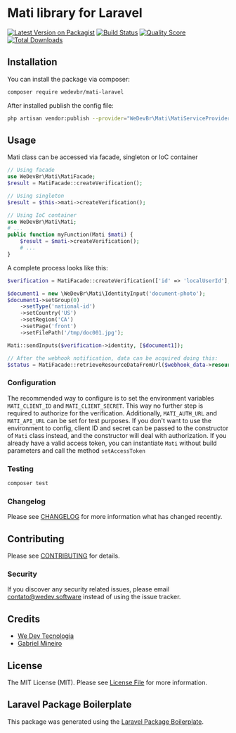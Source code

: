# Mati library for Laravel

[![Latest Version on Packagist](https://img.shields.io/packagist/v/wedevbr/mati-laravel.svg?style=flat-square)](https://packagist.org/packages/wedevbr/mati-laravel)
[![Build Status](https://img.shields.io/travis/wedevbr/mati-laravel/master.svg?style=flat-square)](https://travis-ci.org/wedevbr/mati-laravel)
[![Quality Score](https://img.shields.io/scrutinizer/g/wedevbr/mati-laravel.svg?style=flat-square)](https://scrutinizer-ci.com/g/wedevbr/mati-laravel)
[![Total Downloads](https://img.shields.io/packagist/dt/wedevbr/mati-laravel.svg?style=flat-square)](https://packagist.org/packages/wedevbr/mati-laravel)



## Installation

You can install the package via composer:

```bash
composer require wedevbr/mati-laravel
```
After installed publish the config file:
```bash
php artisan vendor:publish --provider="WeDevBr\Mati\MatiServiceProvider"
```

## Usage
Mati class can be accessed via facade, singleton or IoC container
```php
// Using facade
use WeDevBr\Mati\MatiFacade;
$result = MatiFacade::createVerification();

// Using singleton
$result = $this->mati->createVerification();

// Using IoC container
use WeDevBr\Mati\Mati;
# ...
public function myFunction(Mati $mati) {
    $result = $mati->createVerification();
    # ...
}
```
A complete process looks like this:
```php
$verification = MatiFacade::createVerification(['id' => 'localUserId'], 'flowId', '10.20.30.40', 'User-Agent String');

$document1 = new \WeDevBr\Mati\IdentityInput('document-photo');
$document1->setGroup(0)
    ->setType('national-id')
    ->setCountry('US')
    ->setRegion('CA')
    ->setPage('front')
    ->setFilePath('/tmp/doc001.jpg');

Mati::sendInputs($verification->identity, [$document1]);

// After the webhook notification, data can be acquired doing this:
$status = MatiFacade::retrieveResourceDataFromUrl($webhook_data->resource);
```
### Configuration
The recommended way to configure is to set the environment variables `MATI_CLIENT_ID` and `MATI_CLIENT_SECRET`. This way no further step is required to authorize for the verification. Additionally, `MATI_AUTH_URL` and `MATI_API_URL` can be set for test purposes.
If you don't want to use the environment to config, client ID and secret can be passed to the constructor of `Mati` class instead, and the constructor will deal with authorization.
If you already have a valid access token, you can instantiate `Mati` without build parameters and call the method `setAccessToken`

### Testing

``` bash
composer test
```

### Changelog

Please see [CHANGELOG](CHANGELOG.md) for more information what has changed recently.

## Contributing

Please see [CONTRIBUTING](CONTRIBUTING.md) for details.

### Security

If you discover any security related issues, please email contato@wedev.software instead of using the issue tracker.

## Credits

- [We Dev Tecnologia](https://github.com/wedevbr)
- [Gabriel Mineiro](https://github.com/Mineirovsky)

## License

The MIT License (MIT). Please see [License File](LICENSE.md) for more information.

## Laravel Package Boilerplate

This package was generated using the [Laravel Package Boilerplate](https://laravelpackageboilerplate.com).
